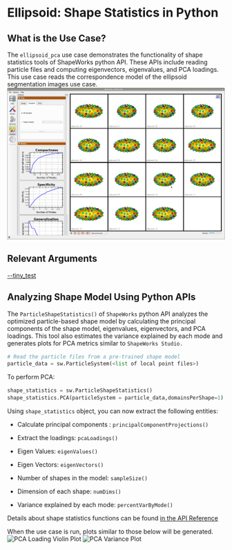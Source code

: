 # Ellipsoid: Shape Statistics in Python

## What is the Use Case? 

The `ellipsoid_pca` use case demonstrates the functionality of shape statistics tools of ShapeWorks python API. These APIs include reading particle files and computing eigenvectors, eigenvalues, and PCA loadings. This use case reads the correspondence model of the ellipsoid segmentation images use case.
![Ellipsoid Samples](../../img/use-cases/ellipsoids_samples.png)

## Relevant Arguments

[--tiny_test](../use-cases.md#-tiny_test)

## Analyzing Shape Model Using Python APIs

The `ParticleShapeStatistics()` of `ShapeWorks` python API analyzes the optimized particle-based shape model by calculating the principal components of the shape model, eigenvalues, eigenvectors, and PCA loadings. This tool also estimates the variance explained by each mode and generates plots for PCA metrics similar to `ShapeWorks Studio.` 

```python
# Read the particle files from a pre-trained shape model
particle_data = sw.ParticleSystem(<list of local point files>)
```

To perform PCA:

```python
shape_statistics = sw.ParticleShapeStatistics()
shape_statistics.PCA(particleSystem = particle_data,domainsPerShape=1)
```

Using `shape_statistics` object, you can now extract the following entities:

* Calculate principal components : `principalComponentProjections()`

* Extract the loadings: `pcaLoadings()`
* Eigen Values: `eigenValues()`
* Eigen Vectors: `eigenVectors()`
* Number of shapes in the model: `sampleSize()`
* Dimension of each shape: `numDims()`
* Variance explained by each mode: `percentVarByMode()`

Details about shape statistics functions can be found [in the API Reference](http://sciinstitute.github.io/ShapeWorks/latest/api/Classes/classshapeworks_1_1ParticleShapeStatistics.html#function-particleshapestatistics)

When the use case is run, plots similar to those below will be generated.
![PCA Loading Violin Plot](https://sci.utah.edu/~shapeworks/doc-resources/pngs/pca_loadings_violin_plot.png)
![PCA Variance Plot](https://sci.utah.edu/~shapeworks/doc-resources/pngs/variance_plot.png)